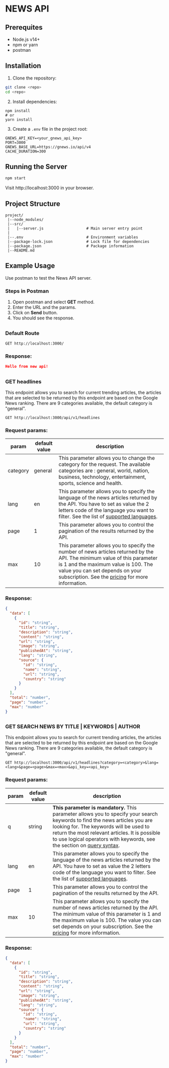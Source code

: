 # NEWS API

## Prerequites

- Node.js v14+
- npm or yarn
- postman

## Installation

1. Clone the repository:

```bash
git clone <repo>
cd <repo>
```

2. Install dependencies:

```node
npm install
# or
yarn install
```

3. Create a `.env` file in the project root:

```env
GNEWS_API_KEY=<your_gnews_api_key>
PORT=3000
GNEWS_BASE_URL=https://gnews.io/api/v4
CACHE_DURATION=300
```

## Running the Server

```bash
npm start
```

Visit http://localhost:3000 in your browser.

## Project Structure

```
project/
 |--node_modules/
 |--src/
 |   |--server.js                   # Main server entry point
 |
 |--.env                            # Environment variables
 |--package-lock.json               # Lock file for dependencies
 |--package.json                    # Package information
 |--README.md
```

## Example Usage

Use postman to test the News API server.

### Steps in Postman

1. Open postman and select **GET** method.
2. Enter the URL and the params.
3. Click on **Send** button.
4. You should see the response.

##

### Default Route

```
GET http://localhost:3000/
```

### Response:

```json
Hello from new api!
```

##

### GET headlines

This endpoint allows you to search for current trending articles, the articles that are selected to be returned by this endpoint are based on the Google News ranking. There are 9 categories available, the default category is "general".

```
GET http://localhost:3000/api/v1/headlines
```

### Request params:

| param    | default value | description                                                                                                                                                                                                                                                                                    |
| -------- | ------------- | ---------------------------------------------------------------------------------------------------------------------------------------------------------------------------------------------------------------------------------------------------------------------------------------------- |
| category | general       | This parameter allows you to change the category for the request. The available categories are : general, world, nation, business, technology, entertainment, sports, science and health.                                                                                                      |
| lang     | en            | This parameter allows you to specify the language of the news articles returned by the API. You have to set as value the 2 letters code of the language you want to filter. See the list of [supported languages](https://docs.gnews.io/endpoints/top-headlines-endpoint#supported-languages). |
| page     | 1             | This parameter allows you to control the pagination of the results returned by the API.                                                                                                                                                                                                        |
| max      | 10            | This parameter allows you to specify the number of news articles returned by the API. The minimum value of this parameter is 1 and the maximum value is 100. The value you can set depends on your subscription. See the [pricing](https://gnews.io/pricing) for more information.             |

### Response:

```json
{
  "data": [
    {
      "id": "string",
      "title": "string",
      "description": "string",
      "content": "string",
      "url": "string",
      "image": "string",
      "publishedAt": "string",
      "lang": "string",
      "source": {
        "id": "string",
        "name": "string",
        "url": "string",
        "country": "string"
      }
    }
  ],
  "total": "number",
  "page": "number",
  "max": "number"
}
```

##

### GET SEARCH NEWS BY TITLE | KEYWORDS | AUTHOR

This endpoint allows you to search for current trending articles, the articles that are selected to be returned by this endpoint are based on the Google News ranking. There are 9 categories available, the default category is "general".

```
GET http://localhost:3000/api/v1/headlines?category=<category>&lang=<lang>&page=<page>&max=<max>&api_key=<api_key>
```

### Request params:

| param | default value | description                                                                                                                                                                                                                                                                                                                                                       |
| ----- | ------------- | ----------------------------------------------------------------------------------------------------------------------------------------------------------------------------------------------------------------------------------------------------------------------------------------------------------------------------------------------------------------- |
| q     | string        | **This parameter is mandatory.** This parameter allows you to specify your search keywords to find the news articles you are looking for. The keywords will be used to return the most relevant articles. It is possible to use logical operators with keywords, see the section on [query syntax](https://docs.gnews.io/endpoints/search-endpoint#query-syntax). |
| lang  | en            | This parameter allows you to specify the language of the news articles returned by the API. You have to set as value the 2 letters code of the language you want to filter. See the list of [supported languages](https://docs.gnews.io/endpoints/top-headlines-endpoint#supported-languages).                                                                    |
| page  | 1             | This parameter allows you to control the pagination of the results returned by the API.                                                                                                                                                                                                                                                                           |
| max   | 10            | This parameter allows you to specify the number of news articles returned by the API. The minimum value of this parameter is 1 and the maximum value is 100. The value you can set depends on your subscription. See the [pricing](https://gnews.io/pricing) for more information.                                                                                |

### Response:

```json
{
  "data": [
    {
      "id": "string",
      "title": "string",
      "description": "string",
      "content": "string",
      "url": "string",
      "image": "string",
      "publishedAt": "string",
      "lang": "string",
      "source": {
        "id": "string",
        "name": "string",
        "url": "string",
        "country": "string"
      }
    }
  ],
  "total": "number",
  "page": "number",
  "max": "number"
}
```
